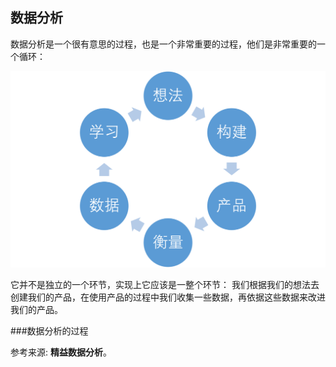 数据分析
---

数据分析是一个很有意思的过程，也是一个非常重要的过程，他们是非常重要的一个循环：

![数据分析过程](chapters/chapter5/lean-analytics.png)

它并不是独立的一个环节，实现上它应该是一整个环节： 我们根据我们的想法去创建我们的产品，在使用产品的过程中我们收集一些数据，再依据这些数据来改进我们的产品。

###数据分析的过程


参考来源: **精益数据分析**。
